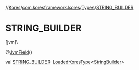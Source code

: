 //[Kores](../../../index.md)/[com.koresframework.kores](../index.md)/[Types](index.md)/[STRING_BUILDER](-s-t-r-i-n-g_-b-u-i-l-d-e-r.md)

# STRING_BUILDER

[jvm]\

@[JvmField](https://kotlinlang.org/api/latest/jvm/stdlib/kotlin.jvm/-jvm-field/index.html)()

val [STRING_BUILDER](-s-t-r-i-n-g_-b-u-i-l-d-e-r.md): [LoadedKoresType](../../com.koresframework.kores.type/-loaded-kores-type/index.md)<[StringBuilder](https://kotlinlang.org/api/latest/jvm/stdlib/kotlin.text/-string-builder/index.html)>
